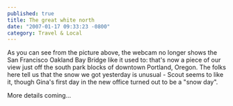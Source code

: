 ```yaml
---
published: true
title: The great white north
date: "2007-01-17 09:33:23 -0800"
category: Travel & Local
---
```


As you can see from the picture above, the webcam no longer shows the
San Francisco Oakland Bay Bridge like it used to: that's now a piece of our
view just off the south park blocks of downtown Portland, Oregon.<!--more-->
The folks here tell us that the snow we got yesterday is unusual - Scout seems
to like it, though Gina's first day in the new office turned out to be a
"snow day".

More details coming...
